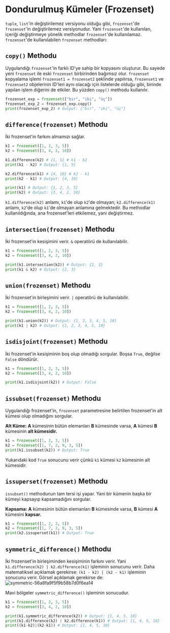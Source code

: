 # Dondurulmuş Kümeler (Frozenset)
`tuple`, `list`'in değiştirilemez versiyonu olduğu gibi, `frozenset`'de `frozenset`'in değiştirilemez versiyonudur. Yani `frozenset`'de kullanılan, içeriği değiştirmeye yönelik methodlar `frozenset`'de kullanılamaz. `frozenset`'de kullanılabilen `frozenset` methodları:

## `copy()` Methodu
Uygulandığı `frozenset`'in farklı ID'ye sahip bir kopyasını oluşturur. Bu sayede yeni `frozenset` ile eski `frozenset` birbirinden bağımsız olur. `frozenset` kopyalama işlemi `frozenset1 = frozenset2` şeklinde yapılırsa, `frozenset1` ve `frozenset2` objelerinin ID'leri aynı olacağı için listelerde olduğu gibi, birinde yapılan işlem diğerini de etkiler. Bu yüzden `copy()` methodu kullanılır.
```py
frozenset_exp = frozenset(["bir", "iki", "üç"])
frozenset_exp_2 = frozenset_exp.copy()
print(frozenset_exp_2) # Output: {"bir", "iki", "üç"}
```

## `difference(frozenset)` Methodu
İki frozenset'in farkını almamızı sağlar.
```py
k1 = frozenset([1, 2, 3, 5])
k2 = frozenset([3, 4, 2, 10])

k1.difference(k2) # {1, 5} # k1 - k2
print(k1 - k2) # Output: {1, 5}

k2.difference(k1) # {4, 10} # k2 - k1
print(k2 - k1) # Output: {4, 10}

print(k1) # Output: {1, 2, 3, 5}
print(k2) # Output: {3, 4, 2, 10}
```
`k1.difference(k2)` anlamı, `k1`'de olup `k2`'de olmayan; `k2.difference(k1)` anlamı, `k2`'de olup `k1`'de olmayan anlamına gelmektedir. Bu methodlar kullanıldığında, ana frozenset'leri etkilemez, yani değiştirmez.

## `intersection(frozenset)` Methodu
İki frozenset'in kesişimini verir. `&` operatörü de kullanılabilir.
```py
k1 = frozenset([1, 2, 3, 5])
k2 = frozenset([3, 4, 2, 10])

print(k1.intersection(k2)) # Output: {2, 3}
print(k1 & k2) # Output: {2, 3}
```

## `union(frozenset)` Methodu
İki frozenset'in birleşimini verir. `|` operatörü de kullanılabilir.
```py
k1 = frozenset([1, 2, 3, 5])
k2 = frozenset([3, 4, 2, 10])

print(k1.union(k2)) # Output: {1, 2, 3, 4, 5, 10}
print(k1 | k2) # Output: {1, 2, 3, 4, 5, 10}
```

## `isdisjoint(frozenset)` Methodu
İki frozenset'in kesişiminin boş olup olmadığı sorgular. Boşsa `True`, değilse `False` döndürür.
```py
k1 = frozenset([1, 2, 3, 5])
k2 = frozenset([3, 4, 2, 10])

print(k1.isdisjoint(k2)) # Output: False
```

## `issubset(frozenset)` Methodu
Uygulandığı frozenset'in, `frozenset` parametresine belirtilen frozenset'in alt kümesi olup olmadığını sorgular.

**Alt Küme:** **A** kümesinin bütün elemanları **B** kümesinde varsa, **A** kümesi **B** kümesinin **alt kümesidir.**
```py
k1 = frozenset([1, 2, 3, 5])
k2 = frozenset([1, 7, 2, 9, 3, 5])
print(k1.issubset(k2)) # Output: True
```
Yukarıdaki kod `True` sonucunu verir çünkü `k1` kümesi `k2` kümesinin alt kümesidir.

## `issuperset(frozenset)` Methodu
`issubset()` methodunun tam tersi işi yapar. Yani bir kümenin başka bir kümeyi kapsayıp kapsamadığını sorgular.

**Kapsama:** **A** kümesinin bütün elemanları **B** kümesinde varsa, **B** kümesi **A** kümesini **kapsar.**
```py
k1 = frozenset([1, 2, 3, 5])
k2 = frozenset([1, 7, 2, 9, 3, 5])
print(k2.issuperset(k1)) # Output: True
```

## `symmetric_difference()` Methodu
İki frozenset'in birleşiminden kesişiminin farkını verir. Yani `k1.difference(k2) | k2.difference(k1)` işleminin sonucunu verir. Daha matematiksel açıklamak gerekirse: `(k1 - k2) | (k2 - k1)` işleminin sonucunu verir. Görsel açıklamak gerekirse de:
<img src="https://i.ibb.co/WsKyjcX/symmetric-56a8fa9f5f9b58b7d0f6ea14.jpg" alt="symmetric-56a8fa9f5f9b58b7d0f6ea14" border="0">

Mavi bölgeler `symmetric_difference()` işleminin sonucudur.
```py
k1 = frozenset([1, 2, 3, 5])
k2 = frozenset([3, 4, 2, 10])

print(k1.symmetric_difference(k2)) # Output: {1, 4, 5, 10}
print(k1.difference(k2) | k2.difference(k1)) # Output: {1, 4, 5, 10}
print((k1-k2)|(k2-k1)) # Output: {1, 4, 5, 10}
```
